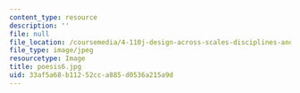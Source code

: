 ```yaml
---
content_type: resource
description: ''
file: null
file_location: /coursemedia/4-110j-design-across-scales-disciplines-and-problem-contexts-spring-2013/33af5a68b11252cca885d0536a215a9d_poesis6.jpg
file_type: image/jpeg
resourcetype: Image
title: poesis6.jpg
uid: 33af5a68-b112-52cc-a885-d0536a215a9d
---
```

